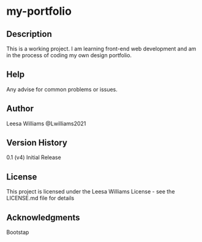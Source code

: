 # my-portfolio

## Description
This is a working project.  I am learning front-end web development and am in the process of coding my own design portfolio.

## Help
Any advise for common problems or issues.

## Author
Leesa Williams
@Lwilliams2021

## Version History
0.1 (v4)
Initial Release

## License
This project is licensed under the Leesa Williams License - see the LICENSE.md file for details

## Acknowledgments
Bootstap


